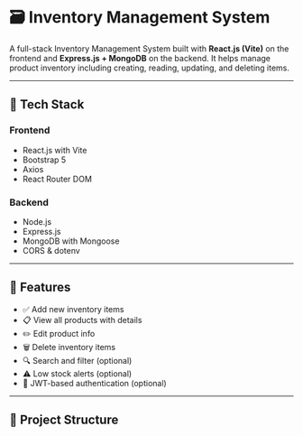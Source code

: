 # 🗃️ Inventory Management System

A full-stack Inventory Management System built with **React.js (Vite)** on the frontend and **Express.js + MongoDB** on the backend. It helps manage product inventory including creating, reading, updating, and deleting items.

---

## 🧰 Tech Stack

### Frontend
- React.js with Vite
- Bootstrap 5
- Axios
- React Router DOM

### Backend
- Node.js
- Express.js
- MongoDB with Mongoose
- CORS & dotenv

---

## 🚀 Features

- ✅ Add new inventory items
- 📋 View all products with details
- ✏️ Edit product info
- 🗑️ Delete inventory items
- 🔍 Search and filter (optional)
- ⚠️ Low stock alerts (optional)
- 🔐 JWT-based authentication (optional)

---

## 📁 Project Structure

